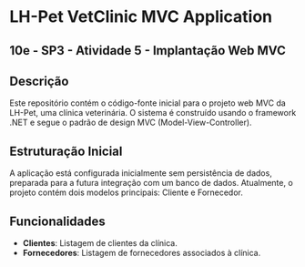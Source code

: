 # LH-Pet VetClinic MVC Application

## 10e - SP3 - Atividade 5 - Implantação Web MVC

## Descrição
Este repositório contém o código-fonte inicial para o projeto web MVC da LH-Pet, uma clínica veterinária. O sistema é construído usando o framework .NET e segue o padrão de design MVC (Model-View-Controller).

## Estruturação Inicial
A aplicação está configurada inicialmente sem persistência de dados, preparada para a futura integração com um banco de dados. Atualmente, o projeto contém dois modelos principais: Cliente e Fornecedor.

## Funcionalidades
- **Clientes**: Listagem de clientes da clínica.
- **Fornecedores**: Listagem de fornecedores associados à clínica.